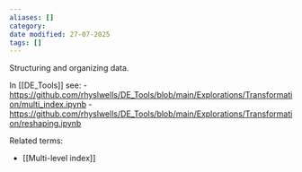 ```yaml
---
aliases: []
category:
date modified: 27-07-2025
tags: []
---
```

Structuring and organizing data.

In [[DE_Tools]] see:
	- https://github.com/rhyslwells/DE_Tools/blob/main/Explorations/Transformation/multi_index.ipynb
	- https://github.com/rhyslwells/DE_Tools/blob/main/Explorations/Transformation/reshaping.ipynb

Related terms:
- [[Multi-level index]]
